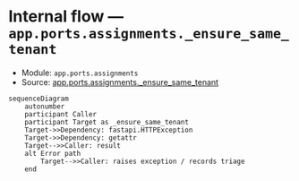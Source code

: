 # Internal flow — `app.ports.assignments._ensure_same_tenant`

- Module: `app.ports.assignments`
- Source: [app.ports.assignments._ensure_same_tenant](../Src/backend/app/ports/assignments.py#L16)

```mermaid
sequenceDiagram
    autonumber
    participant Caller
    participant Target as _ensure_same_tenant
    Target->>Dependency: fastapi.HTTPException
    Target->>Dependency: getattr
    Target-->>Caller: result
    alt Error path
        Target-->>Caller: raises exception / records triage
    end
```